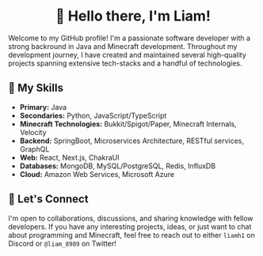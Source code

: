 <h1 align="center">👋 Hello there, I'm Liam!</h1>

Welcome to my GitHub profile! I'm a passionate software developer with a strong backround in Java and Minecraft development. Throughout my development journey, I have created and maintained several high-quality projects spanning extensive tech-stacks and a handful of technologies.

## 🚀 My Skills
- **Primary:** Java
- **Secondaries:** Python, JavaScript/TypeScript
- **Minecraft Technologies:** Bukkit/Spigot/Paper, Minecraft Internals, Velocity
- **Backend:** SpringBoot, Microservices Architecture, RESTful services, GraphQL
- **Web:** React, Next.js, ChakraUI
- **Databases:** MongoDB, MySQL/PostgreSQL, Redis, InfluxDB
- **Cloud:** Amazon Web Services, Microsoft Azure

## 🤝 Let's Connect
I'm open to collaborations, discussions, and sharing knowledge with fellow developers. If you have any interesting projects, ideas, or just want to chat about programming and Minecraft, feel free to reach out to either `liamh1` on Discord or `@liam_8989` on Twitter!
